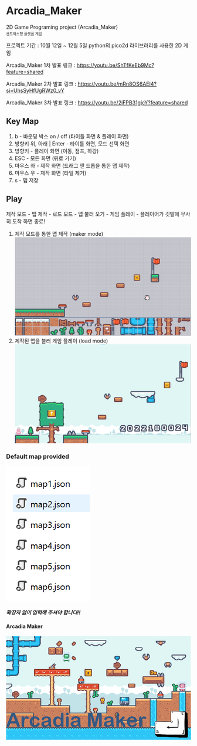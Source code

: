 # Arcadia_Maker

2D Game Programing project (Arcadia_Maker)
<br/><small style="font-size:10px;">샌드박스형 플랫폼 게임</small>

프로젝트 기간 : 10월 12일 ~ 12월 5일
python의 pico2d 라이브러리를 사용한 2D 게임

Arcadia_Maker 1차 발표 링크 : https://youtu.be/ShTfKeEb9Mc?feature=shared

Arcadia_Maker 2차 발표 링크 : https://youtu.be/mRn8OS6AEI4?si=UhsSyHfUgRWz0_vY

Arcadia_Maker 3차 발표 링크 : https://youtu.be/2iFPB31gjcY?feature=shared

## Key Map

1. b - 바운딩 박스 on / off (타이틀 화면 & 플레이 화면)
2. 방향키 위, 아래 | Enter - 타이틀 화면, 모드 선택 화면
3. 방향키 - 플레이 화면 (이동, 점프, 하강)
4. ESC - 모든 화면 (뒤로 가기)
5. 마우스 좌 - 제작 화면 (드래그 앤 드롭을 통한 맵 제작)
6. 마우스 우 - 제작 화면 (타일 제거)
7. s - 맵 저장

## Play

제작 모드 - 맵 제작 - 로드 모드 - 맵 불러 오기 - 게임 플레이 - 플레이어가 깃발에 무사히 도착 하면 종료!

1. 제작 모드를 통한 맵 제작 (maker mode)
   ![Arcadia_Maker_maker_mode_img](src/asset/ppt%20img/img1.png)
2. 제작된 맵을 불러 게임 플레이 (load mode)
   ![Arcadia_Maker_maker_mode_img](src/asset/ppt%20img/img2.png)

### Default map provided

![Arcadia_Maker_maker_mode_img](src/asset/ppt%20img/img3.png)

***확장자 없이 입력해 주셔야 합니다!!***

#### Arcadia Maker

![Arcadia_Maker_main_img](src/asset/kenney_pixel-platformer/SampleB2.png)


